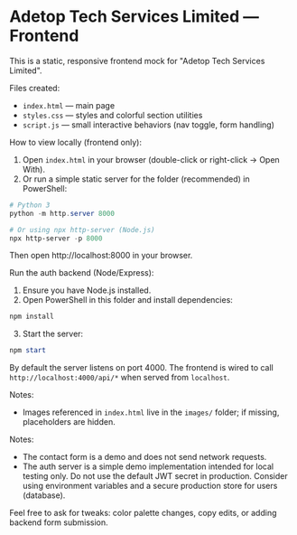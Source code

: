 # Adetop Tech Services Limited — Frontend

This is a static, responsive frontend mock for "Adetop Tech Services Limited".

Files created:
- `index.html` — main page
- `styles.css` — styles and colorful section utilities
- `script.js` — small interactive behaviors (nav toggle, form handling)


How to view locally (frontend only):
1. Open `index.html` in your browser (double-click or right-click → Open With).
2. Or run a simple static server for the folder (recommended) in PowerShell:

```powershell
# Python 3
python -m http.server 8000

# Or using npx http-server (Node.js)
npx http-server -p 8000
```

Then open http://localhost:8000 in your browser.

Run the auth backend (Node/Express):

1. Ensure you have Node.js installed.
2. Open PowerShell in this folder and install dependencies:

```powershell
npm install
```

3. Start the server:

```powershell
npm start
```

By default the server listens on port 4000. The frontend is wired to call `http://localhost:4000/api/*` when served from `localhost`.

Notes:
- Images referenced in `index.html` live in the `images/` folder; if missing, placeholders are hidden.

Notes:
- The contact form is a demo and does not send network requests.
- The auth server is a simple demo implementation intended for local testing only. Do not use the default JWT secret in production. Consider using environment variables and a secure production store for users (database).

Feel free to ask for tweaks: color palette changes, copy edits, or adding backend form submission.

